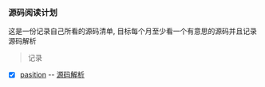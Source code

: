 ### 源码阅读计划

这是一份记录自己所看的源码清单, 目标每个月至少看一个有意思的源码并且记录源码解析

> 记录
 
- [x] [pasition](https://github.com/fgoll/pasition) -- [源码解析](https://github.com/fgoll/source-code-plan/issues/1)
